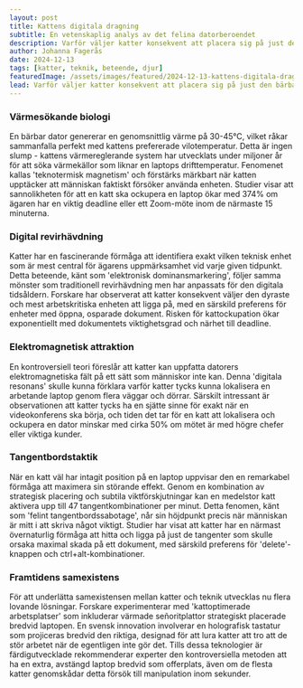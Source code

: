 ```yaml
---
layout: post
title: Kattens digitala dragning
subtitle: En vetenskaplig analys av det felina datorberoendet
description: Varför väljer katter konsekvent att placera sig på just den bärbara datorn du arbetar med? Genom beteendevetenskap och teknisk värmeforskning avslöjar vi den mystiska attraktionen mellan katt och laptop.
author: Johanna Fagerås
date: 2024-12-13
tags: [katter, teknik, beteende, djur]
featuredImage: /assets/images/featured/2024-12-13-kattens-digitala-dragning.jpeg
lead: Varför väljer katter konsekvent att placera sig på just den bärbara datorn du arbetar med? Genom beteendevetenskap och teknisk värmeforskning avslöjar vi den mystiska attraktionen mellan katt och laptop.
---
```


### Värmesökande biologi

En bärbar dator genererar en genomsnittlig värme på 30-45°C, vilket råkar sammanfalla perfekt med kattens prefererade vilotemperatur. Detta är ingen slump - kattens värmereglerande system har utvecklats under miljoner år för att söka värmekällor som liknar en laptops drifttemperatur. Fenomenet kallas 'teknotermisk magnetism' och förstärks märkbart när katten upptäcker att människan faktiskt försöker använda enheten. Studier visar att sannolikheten för att en katt ska ockupera en laptop ökar med 374% om ägaren har en viktig deadline eller ett Zoom-möte inom de närmaste 15 minuterna.

### Digital revirhävdning

Katter har en fascinerande förmåga att identifiera exakt vilken teknisk enhet som är mest central för ägarens uppmärksamhet vid varje given tidpunkt. Detta beteende, känt som 'elektronisk dominansmarkering', följer samma mönster som traditionell revirhävdning men har anpassats för den digitala tidsåldern. Forskare har observerat att katter konsekvent väljer den dyraste och mest arbetskritiska enheten att ligga på, med en särskild preferens för enheter med öppna, osparade dokument. Risken för kattockupation ökar exponentiellt med dokumentets viktighetsgrad och närhet till deadline.

### Elektromagnetisk attraktion

En kontroversiell teori föreslår att katter kan uppfatta datorers elektromagnetiska fält på ett sätt som människor inte kan. Denna 'digitala resonans' skulle kunna förklara varför katter tycks kunna lokalisera en arbetande laptop genom flera väggar och dörrar. Särskilt intressant är observationen att katter tycks ha en sjätte sinne för exakt när en videokonferens ska börja, och tiden det tar för en katt att lokalisera och ockupera en dator minskar med cirka 50% om mötet är med högre chefer eller viktiga kunder.

### Tangentbordstaktik

När en katt väl har intagit position på en laptop uppvisar den en remarkabel förmåga att maximera sin störande effekt. Genom en kombination av strategisk placering och subtila viktförskjutningar kan en medelstor katt aktivera upp till 47 tangentkombinationer per minut. Detta fenomen, känt som 'felint tangentbordssabotage', når sin höjdpunkt precis när människan är mitt i att skriva något viktigt. Studier har visat att katter har en närmast övernaturlig förmåga att hitta och ligga på just de tangenter som skulle orsaka maximal skada på ett dokument, med särskild preferens för 'delete'-knappen och ctrl+alt-kombinationer.

### Framtidens samexistens

För att underlätta samexistensen mellan katter och teknik utvecklas nu flera lovande lösningar. Forskare experimenterar med 'kattoptimerade arbetsplatser' som inkluderar värmade señoritplattor strategiskt placerade bredvid laptopen. En svensk innovation involverar en holografisk tastatur som projiceras bredvid den riktiga, designad för att lura katter att tro att de stör arbetet när de egentligen inte gör det. Tills dessa teknologier är färdigutvecklade rekommenderar experter den kontroversiella metoden att ha en extra, avstängd laptop bredvid som offerplats, även om de flesta katter genomskådar detta försök till manipulation inom sekunder.
